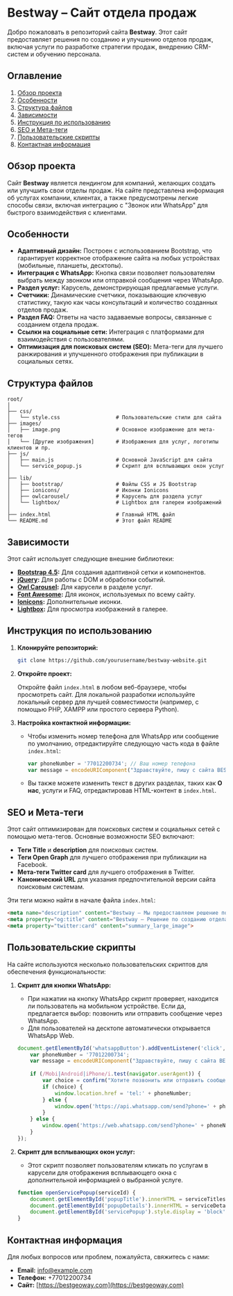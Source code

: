 
# Bestway – Сайт отдела продаж

Добро пожаловать в репозиторий сайта **Bestway**. Этот сайт предоставляет решения по созданию и улучшению отделов продаж, включая услуги по разработке стратегии продаж, внедрению CRM-систем и обучению персонала.

## Оглавление

1. [Обзор проекта](#обзор-проекта)
2. [Особенности](#особенности)
3. [Структура файлов](#структура-файлов)
4. [Зависимости](#зависимости)
5. [Инструкция по использованию](#инструкция-по-использованию)
6. [SEO и Мета-теги](#seo-и-мета-теги)
7. [Пользовательские скрипты](#пользовательские-скрипты)
8. [Контактная информация](#контактная-информация)

## Обзор проекта

Сайт **Bestway** является лендингом для компаний, желающих создать или улучшить свои отделы продаж. На сайте представлена информация об услугах компании, клиентах, а также предусмотрены легкие способы связи, включая интеграцию с "Звонок или WhatsApp" для быстрого взаимодействия с клиентами.

## Особенности

- **Адаптивный дизайн:** Построен с использованием Bootstrap, что гарантирует корректное отображение сайта на любых устройствах (мобильные, планшеты, десктопы).
- **Интеграция с WhatsApp:** Кнопка связи позволяет пользователям выбрать между звонком или отправкой сообщения через WhatsApp.
- **Раздел услуг:** Карусель, демонстрирующая предлагаемые услуги.
- **Счетчики:** Динамические счетчики, показывающие ключевую статистику, такую как часы консультаций и количество созданных отделов продаж.
- **Раздел FAQ:** Ответы на часто задаваемые вопросы, связанные с созданием отдела продаж.
- **Ссылки на социальные сети:** Интеграция с платформами для взаимодействия с пользователями.
- **Оптимизация для поисковых систем (SEO):** Мета-теги для лучшего ранжирования и улучшенного отображения при публикации в социальных сетях.

## Структура файлов

```
root/
│
├── css/
│   └── style.css                  # Пользовательские стили для сайта
├── images/
│   ├── image.png                  # Основное изображение для мета-тегов
│   └── [Другие изображения]       # Изображения для услуг, логотипы клиентов и пр.
├── js/
│   ├── main.js                    # Основной JavaScript для сайта
│   └── service_popup.js           # Скрипт для всплывающих окон услуг
│
├── lib/
│   ├── bootstrap/                 # Файлы CSS и JS Bootstrap
│   ├── ionicons/                  # Иконки Ionicons
│   ├── owlcarousel/               # Карусель для раздела услуг
│   └── lightbox/                  # Lightbox для галереи изображений
│
├── index.html                     # Главный HTML файл
└── README.md                      # Этот файл README
```

## Зависимости

Этот сайт использует следующие внешние библиотеки:

- **[Bootstrap 4.5](https://getbootstrap.com/):** Для создания адаптивной сетки и компонентов.
- **[jQuery](https://jquery.com/):** Для работы с DOM и обработки событий.
- **[Owl Carousel](https://owlcarousel2.github.io/OwlCarousel2/):** Для карусели в разделе услуг.
- **[Font Awesome](https://fontawesome.com/):** Для иконок, используемых по всему сайту.
- **[Ionicons](https://ionicons.com/):** Дополнительные иконки.
- **[Lightbox](https://lokeshdhakar.com/projects/lightbox2/):** Для просмотра изображений в галерее.

## Инструкция по использованию

1. **Клонируйте репозиторий:**

   ```bash
   git clone https://github.com/yourusername/bestway-website.git
   ```

2. **Откройте проект:**

   Откройте файл `index.html` в любом веб-браузере, чтобы просмотреть сайт. Для локальной разработки используйте локальный сервер для лучшей совместимости (например, с помощью PHP, XAMPP или простого сервера Python).

3. **Настройка контактной информации:**

   - Чтобы изменить номер телефона для WhatsApp или сообщение по умолчанию, отредактируйте следующую часть кода в файле `index.html`:

     ```javascript
     var phoneNumber = '77012200734'; // Ваш номер телефона
     var message = encodeURIComponent("Здравствуйте, пишу с сайта BESTWAY!! Хочу оставить заявку!!");
     ```

   - Вы также можете изменить текст в других разделах, таких как **О нас**, услуги и FAQ, отредактировав HTML-контент в `index.html`.

## SEO и Мета-теги

Этот сайт оптимизирован для поисковых систем и социальных сетей с помощью мета-тегов. Основные возможности SEO включают:

- **Теги Title** и **description** для поисковых систем.
- **Теги Open Graph** для лучшего отображения при публикации на Facebook.
- **Мета-теги Twitter card** для лучшего отображения в Twitter.
- **Канонический URL** для указания предпочтительной версии сайта поисковым системам.

Эти теги можно найти в начале файла `index.html`:

```html
<meta name="description" content="Bestway – Мы предоставляем решение по улучшению и созданию отдела продаж под ключ. Увеличьте прибыль и улучшите работу с нашими экспертами.">
<meta property="og:title" content="Bestway – Решение по созданию отдела продаж под ключ">
<meta property="twitter:card" content="summary_large_image">
```

## Пользовательские скрипты

На сайте используются несколько пользовательских скриптов для обеспечения функциональности:

1. **Скрипт для кнопки WhatsApp:**

   - При нажатии на кнопку WhatsApp скрипт проверяет, находится ли пользователь на мобильном устройстве. Если да, предлагается выбор: позвонить или отправить сообщение через WhatsApp.
   - Для пользователей на десктопе автоматически открывается WhatsApp Web.

   ```javascript
   document.getElementById('whatsappButton').addEventListener('click', function() {
       var phoneNumber = '77012200734';
       var message = encodeURIComponent("Здравствуйте, пишу с сайта BESTWAY!! Хочу оставить заявку!!");
       
       if (/Mobi|Android|iPhone/i.test(navigator.userAgent)) {
           var choice = confirm("Хотите позвонить или отправить сообщение в WhatsApp?");
           if (choice) {
               window.location.href = 'tel:' + phoneNumber;
           } else {
               window.open('https://api.whatsapp.com/send?phone=' + phoneNumber + '&text=' + message, '_blank');
           }
       } else {
           window.open('https://web.whatsapp.com/send?phone=' + phoneNumber + '&text=' + message, '_blank');
       }
   });
   ```

2. **Скрипт для всплывающих окон услуг:**

   - Этот скрипт позволяет пользователям кликать по услугам в карусели для отображения всплывающего окна с дополнительной информацией о выбранной услуге.

   ```javascript
   function openServicePopup(serviceId) {
       document.getElementById('popupTitle').innerHTML = serviceTitles[serviceId];
       document.getElementById('popupDetails').innerHTML = serviceDetails[serviceId];
       document.getElementById('servicePopup').style.display = 'block';
   }
   ```

## Контактная информация

Для любых вопросов или проблем, пожалуйста, свяжитесь с нами:

- **Email:** info@example.com
- **Телефон:** +77012200734
- **Сайт:** [https://bestgeoway.com](https://bestgeoway.com)
